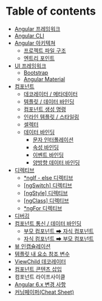 # Table of contents

* [Angular 프레임워크](README.md)
* [Angular CLI](angular-cli.md)
* [Angular 아키텍쳐](architecture/README.md)
  * [프로젝트 파일 구조](architecture/file-structure.md)
  * [엔트리 포인트](architecture/entry-point.md)
* [UI 프레임워크](ui-frameworks/README.md)
  * [Bootstrap](ui-frameworks/bootstrap.md)
  * [Angular Material](ui-frameworks/angular-material.md)
* [컴포넌트](components/README.md)
  * [데코레이터 / 메타데이터](components/decorator-metadata.md)
  * [템플릿 / 데이터 바인딩](components/template-data-binding.md)
  * [컴포넌트 생성 명령](components/generate-component.md)
  * [인라인 템플릿 / 스타일링](components/inline-template-style.md)
  * [셀렉터](components/metadata-selector.md)
  * [데이터 바인딩](components/data-binding/README.md)
    * [문자 인터폴레이션](components/data-binding/string-interpolation.md)
    * [속성 바인딩](components/data-binding/prop-binding.md)
    * [이벤트 바인딩](components/data-binding/event-binding.md)
    * [양방향 데이터 바인딩](components/data-binding/2-way-binding.md)
* [디렉티브](directives/README.md)
  * [\*ngIf - else 디렉티브](directives/ngif-else.md)
  * [\[ngSwitch\] 디렉티브](directives/ngswitch.md)
  * [\[ngStyle\] 디렉티브](directives/ngstyle.md)
  * [\[ngClass\] 디렉티브](directives/ngclass.md)
  * [\*ngFor 디렉티브](directives/ngfor.md)
* [디버깅](debugging.md)
* [컴포넌트 통신 / 데이터 바인딩](comp-communication/README.md)
  * [부모 컴포넌트 ➡ 자식 컴포넌트](comp-communication/parent2child.md)
  * [자식 컴포넌트 ➡ 부모 컴포넌트](comp-communication/child2parent.md)
* [뷰 인캡슐레이션](view-encapsulation.md)
* [템플릿 내 요소 참조 변수](template-ref-var.md)
* [ViewChild 데코레이터](viewchild.md)
* [컴포넌트 콘텐츠 삽입](ng-content.md)
* 컴포넌트 라이프사이클
* [Angular 6.x 변경 사항](change-angular-6.md)
* [커닝페이퍼\(Cheat Sheet\)](cheat-sheet.md)

